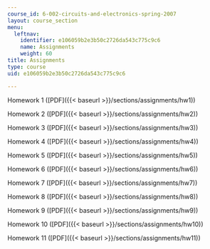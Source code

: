 ```yaml
---
course_id: 6-002-circuits-and-electronics-spring-2007
layout: course_section
menu:
  leftnav:
    identifier: e106059b2e3b50c2726da543c775c9c6
    name: Assignments
    weight: 60
title: Assignments
type: course
uid: e106059b2e3b50c2726da543c775c9c6

---
```


Homework 1 ([PDF]({{< baseurl >}}/sections/assignments/hw1))

Homework 2 ([PDF]({{< baseurl >}}/sections/assignments/hw2))

Homework 3 ([PDF]({{< baseurl >}}/sections/assignments/hw3))

Homework 4 ([PDF]({{< baseurl >}}/sections/assignments/hw4))

Homework 5 ([PDF]({{< baseurl >}}/sections/assignments/hw5))

Homework 6 ([PDF]({{< baseurl >}}/sections/assignments/hw6))

Homework 7 ([PDF]({{< baseurl >}}/sections/assignments/hw7))

Homework 8 ([PDF]({{< baseurl >}}/sections/assignments/hw8))

Homework 9 ([PDF]({{< baseurl >}}/sections/assignments/hw9))

Homework 10 ([PDF]({{< baseurl >}}/sections/assignments/hw10))

Homework 11 ([PDF]({{< baseurl >}}/sections/assignments/hw11))